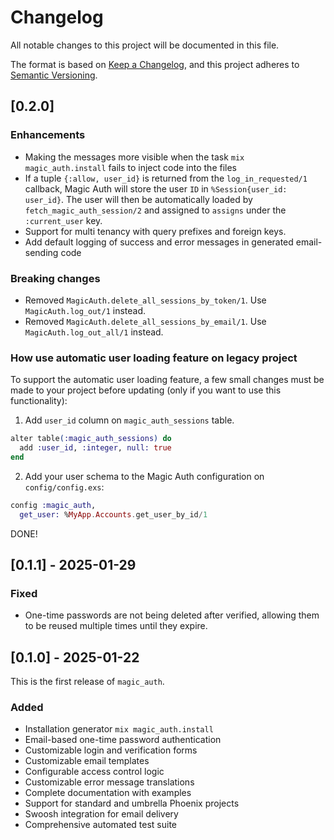 # Changelog

All notable changes to this project will be documented in this file.

The format is based on [Keep a Changelog](https://keepachangelog.com/en/1.0.0/),
and this project adheres to [Semantic Versioning](https://semver.org/spec/v2.0.0.html).

## [0.2.0]

### Enhancements

  - Making the messages more visible when the task `mix magic_auth.install` fails to inject code into the files
  - If a tuple `{:allow, user_id}` is returned from the `log_in_requested/1` callback, Magic Auth will store the user `ID` in 
    `%Session{user_id: user_id}`. The user will then be automatically loaded by `fetch_magic_auth_session/2` and assigned 
    to `assigns` under the `:current_user` key.
  - Support for multi tenancy with query prefixes and foreign keys.
  - Add default logging of success and error messages in generated email-sending code

### Breaking changes
  - Removed `MagicAuth.delete_all_sessions_by_token/1`. Use `MagicAuth.log_out/1` instead.
  - Removed `MagicAuth.delete_all_sessions_by_email/1`. Use `MagicAuth.log_out_all/1` instead.

### How use automatic user loading feature on legacy project

  To support the automatic user loading feature, a few small changes must be made to your project before updating (only if you want to use this functionality):

  1. Add `user_id` column on `magic_auth_sessions` table.
  ```elixir
  alter table(:magic_auth_sessions) do
    add :user_id, :integer, null: true
  end
  ```

  2. Add your user schema to the Magic Auth configuration on `config/config.exs`:
  ```elixir
  config :magic_auth,
    get_user: %MyApp.Accounts.get_user_by_id/1
  ```

  DONE!

## [0.1.1] - 2025-01-29

### Fixed

  - One-time passwords are not being deleted after verified, allowing them to be reused multiple times until they expire.

## [0.1.0] - 2025-01-22

This is the first release of `magic_auth`.

### Added
- Installation generator `mix magic_auth.install`
- Email-based one-time password authentication
- Customizable login and verification forms
- Customizable email templates
- Configurable access control logic
- Customizable error message translations
- Complete documentation with examples
- Support for standard and umbrella Phoenix projects
- Swoosh integration for email delivery
- Comprehensive automated test suite

